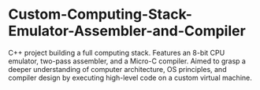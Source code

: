 # Custom-Computing-Stack-Emulator-Assembler-and-Compiler
C++ project building a full computing stack. Features an 8-bit CPU emulator, two-pass assembler, and a Micro-C compiler. Aimed to grasp a deeper understanding of computer architecture, OS principles, and compiler design by executing high-level code on a custom virtual machine.
